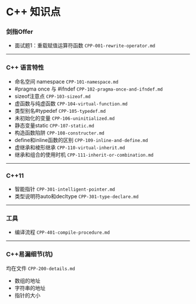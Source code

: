 # C++ 知识点


### 剑指Offer

- 面试题1：重载赋值运算符函数   `CPP-001-rewrite-operator.md`


-----
### C++ 语言特性

- 命名空间 namespace	`CPP-101-namespace.md`
- #pragma once 与 #ifndef	`CPP-102-pragma-once-and-ifndef.md`
- sizeof注意点	`CPP-103-sizeof.md`
- 虚函数与纯虚函数 `CPP-104-virtual-function.md`
- 类型别名#typedef	`CPP-105-typedef.md`
- 未初始化的变量	`CPP-106-uninitialized.md`
- 静态变量static	`CPP-107-static.md`
- 构造函数陷阱	`CPP-108-constructer.md`
- define和inline函数的区别	`CPP-109-inline-and-define.md`
- 虚继承和棱形继承	`CPP-110-virtual-inherit.md`
- 继承和组合的使用时机	`CPP-111-inherit-or-combination.md`

-----
### C++11

- 智能指针	`CPP-301-intelligent-pointer.md`
- 类型说明符auto和decltype	`CPP-301-type-declare.md`


-----
### 工具

- 编译流程	`CPP-401-compile-procedure.md`

-----
### C++易漏细节(坑)
均在文件 `CPP-200-details.md`
- 数组的地址
- 字符串的地址
- 指针的大小

